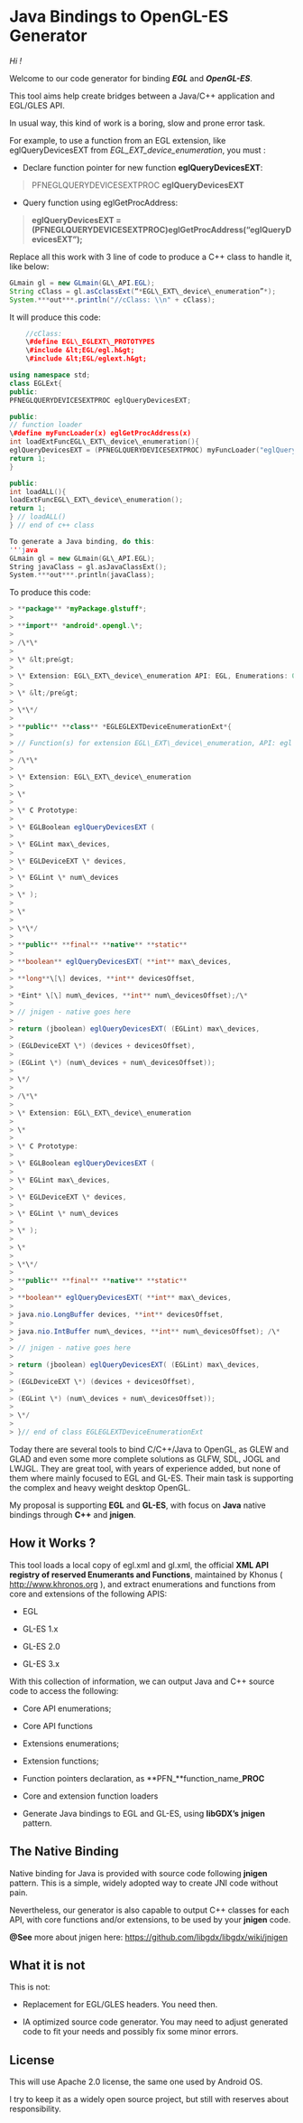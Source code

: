 Java Bindings to OpenGL-ES Generator 
=====================================

*Hi !*

Welcome to our code generator for binding ***EGL*** and ***OpenGL-ES***.

This tool aims help create bridges between a Java/C++ application and EGL/GLES API.

In usual way, this kind of work is a boring, slow and prone error task.

For example, to use a function from an EGL extension, like eglQueryDevicesEXT from *EGL\_EXT\_device\_enumeration*, you must :

-   Declare function pointer for new function **eglQueryDevicesEXT**:

> PFNEGLQUERYDEVICESEXTPROC **eglQueryDevicesEXT**

-   Query function using eglGetProcAddress:

> **eglQueryDevicesEXT = (**PFNEGLQUERYDEVICESEXTPROC**)eglGetProcAddress(“eglQueryDevicesEXT”);**

Replace all this work with 3 line of code to produce a C++ class to handle it, like below:
```java
GLmain gl = new GLmain(GL\_API.EGL);
String cClass = gl.asCclassExt(“*EGL\_EXT\_device\_enumeration”*);
System.***out***.println("//cClass: \\n" + cClass);
```

It will produce this code:

```cpp
    //cClass:
    \#define EGL\_EGLEXT\_PROTOTYPES
    \#include &lt;EGL/egl.h&gt;
    \#include &lt;EGL/eglext.h&gt;

using namespace std;
class EGLExt{
public:
PFNEGLQUERYDEVICESEXTPROC eglQueryDevicesEXT;

public:
// function loader
\#define myFuncLoader(x) eglGetProcAddress(x)
int loadExtFuncEGL\_EXT\_device\_enumeration(){
eglQueryDevicesEXT = (PFNEGLQUERYDEVICESEXTPROC) myFuncLoader("eglQueryDevicesEXT");
return 1;
}

public:
int loadALL(){
loadExtFuncEGL\_EXT\_device\_enumeration();
return 1;
} // loadALL()
} // end of c++ class

To generate a Java binding, do this:
'''java
GLmain gl = new GLmain(GL\_API.EGL);
String javaClass = gl.asJavaClassExt();
System.***out***.println(javaClass);
```

To produce this code:
```java
> **package** *myPackage.glstuff*;
>
> **import** *android*.opengl.\*;
>
> /\*\*
>
> \* &lt;pre&gt;
>
> \* Extension: EGL\_EXT\_device\_enumeration API: EGL, Enumerations: 0, Functions: 1
>
> \* &lt;/pre&gt;
>
> \*\*/
>
> **public** **class** *EGLEGLEXTDeviceEnumerationExt*{
>
> // Function(s) for extension EGL\_EXT\_device\_enumeration, API: egl
>
> /\*\*
>
> \* Extension: EGL\_EXT\_device\_enumeration
>
> \*
>
> \* C Prototype:
>
> \* EGLBoolean eglQueryDevicesEXT (
>
> \* EGLint max\_devices,
>
> \* EGLDeviceEXT \* devices,
>
> \* EGLint \* num\_devices
>
> \* );
>
> \*
>
> \*\*/
>
> **public** **final** **native** **static**
>
> **boolean** eglQueryDevicesEXT( **int** max\_devices,
>
> **long**\[\] devices, **int** devicesOffset,
>
> *Eint* \[\] num\_devices, **int** num\_devicesOffset);/\*
>
> // jnigen - native goes here
>
> return (jboolean) eglQueryDevicesEXT( (EGLint) max\_devices,
>
> (EGLDeviceEXT \*) (devices + devicesOffset),
>
> (EGLint \*) (num\_devices + num\_devicesOffset));
>
> \*/
>
> /\*\*
>
> \* Extension: EGL\_EXT\_device\_enumeration
>
> \*
>
> \* C Prototype:
>
> \* EGLBoolean eglQueryDevicesEXT (
>
> \* EGLint max\_devices,
>
> \* EGLDeviceEXT \* devices,
>
> \* EGLint \* num\_devices
>
> \* );
>
> \*
>
> \*\*/
>
> **public** **final** **native** **static**
>
> **boolean** eglQueryDevicesEXT( **int** max\_devices,
>
> java.nio.LongBuffer devices, **int** devicesOffset,
>
> java.nio.IntBuffer num\_devices, **int** num\_devicesOffset); /\*
>
> // jnigen - native goes here
>
> return (jboolean) eglQueryDevicesEXT( (EGLint) max\_devices,
>
> (EGLDeviceEXT \*) (devices + devicesOffset),
>
> (EGLint \*) (num\_devices + num\_devicesOffset));
>
> \*/
>
> }// end of class EGLEGLEXTDeviceEnumerationExt
```

Today there are several tools to bind C/C++/Java to OpenGL, as GLEW and GLAD and even some more complete solutions as GLFW, SDL, JOGL and LWJGL. They are great tool, with years of experience added, but none of them where mainly focused to EGL and GL-ES. Their main task is supporting the complex and heavy weight desktop OpenGL.

My proposal is supporting **EGL** and **GL-ES**, with focus on **Java** native bindings through **C++** and **jnigen**.

How it Works ?
--------------

This tool loads a local copy of egl.xml and gl.xml, the official **XML API registry of reserved Enumerants and Functions**, maintained by Khonus ( <http://www.khronos.org> ), and extract enumerations and functions from core and extensions of the following APIS:

-   EGL

-   GL-ES 1.x

-   GL-ES 2.0

-   GL-ES 3.x

With this collection of information, we can output Java and C++ source code to access the following:

-   Core API enumerations;

-   Core API functions

-   Extensions enumerations;

-   Extension functions;

-   Function pointers declaration, as **PFN\_**function\_name\_**PROC**

-   Core and extension function loaders

-   Generate Java bindings to EGL and GL-ES, using **libGDX’s** **jnigen** pattern.

The Native Binding
------------------

Native binding for Java is provided with source code following **jnigen** pattern. This is a simple, widely adopted way to create JNI code without pain.

Nevertheless, our generator is also capable to output C++ classes for each API, with core functions and/or extensions, to be used by your **jnigen** code.

**@See** more about jnigen here: <https://github.com/libgdx/libgdx/wiki/jnigen>

What it is not
--------------

This is not:

-   Replacement for EGL/GLES headers. You need then.

-   IA optimized source code generator. You may need to adjust generated code to fit your needs and possibly fix some minor errors.

License
-------

This will use Apache 2.0 license, the same one used by Android OS.

I try to keep it as a widely open source project, but still with reserves about responsibility.
